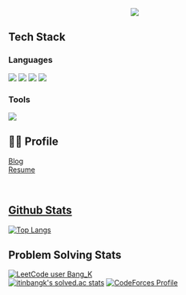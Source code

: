 <p align="center"><img src="https://capsule-render.vercel.app/api?type=waving&color=auto&customColorList=8&height=300&section=header&text=Byeonggyu%20Park&fontSize=65"></p>

## Tech Stack  
### Languages
<img src="https://img.shields.io/badge/C-A8B9CC?style=flat-square&logo=C&logoColor=white"> <img src="https://img.shields.io/badge/C++-00599C?style=flat-square&logo=C%2B%2B&logoColor=white"> <img src="https://img.shields.io/badge/Java-007396?style=flat-square&logo=Java&logoColor=white"> <img src="https://img.shields.io/badge/Python-3766AB?style=flat-square&logo=Python&logoColor=white"> 
### Tools  
<img src="https://img.shields.io/badge/git-F05032?style=flat-square&logo=git&logoColor=white">

## 🙋‍♂️ Profile

  <a href="https://ggyuchive.github.io">Blog<br>
  <a href="https://ggyuchive.github.io/about">Resume
</p>
<br>

## Github Stats  
[![Top Langs](https://github-readme-stats.vercel.app/api/top-langs/?username=ggyuchive)](https://github.com/ggyuchive)  
## Problem Solving Stats  
[![LeetCode user Bang_K](https://img.shields.io/badge/dynamic/json?style=flat&labelColor=black&color=%23ffa116&label=Solved&query=solvedOverTotal&url=https%3A%2F%2Fleetcode-badge.vercel.app%2Fapi%2Fusers%2FBang_k&logo=leetcode&logoColor=yellow)](https://leetcode.com/Bang_K/)  
[![itinbangk's solved.ac stats](http://mazassumnida.wtf/api/v2/generate_badge?boj=itinbangk)](https://www.acmicpc.net/user/itinbangk)
[![CodeForces Profile](https://cf.leed.at?id=itinbangk)](https://codeforces.com/profile/Bang.K)  

